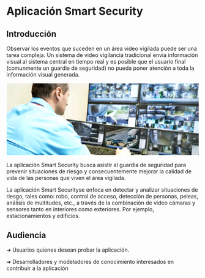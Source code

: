 # Aplicación Smart Security

## Introducción

Observar los eventos que suceden en un área video vigilada puede ser una tarea compleja. Un sistema de video vigilancia tradicional envía información visual al sistema central en tiempo real y es posible que el usuario final (comunmente un guardia de seguridad) no pueda poner atención a toda la información visual generada.

![Login](images/guard.png)

La aplicación Smart Security busca asistir al guardia de seguridad para prevenir situaciones de riesgo y consecuentemente mejorar la calidad de vida de las personas que viven el área vigilada. 

La aplicación Smart Securityse enfoca en detectar y analizar situaciones de riesgo, tales como: robo, control de acceso, detección de personas, peleas, análisis de multitudes, etc., a través de la combinación de video cámaras y sensores tanto en interiores como exteriores. Por ejemplo, estacionamientos y edificios.

## Audiencia

➔	Usuarios quienes desean probar la aplicación.

➔	Desarrolladores y modeladores de conocimiento interesados en contribuir a la aplicación


